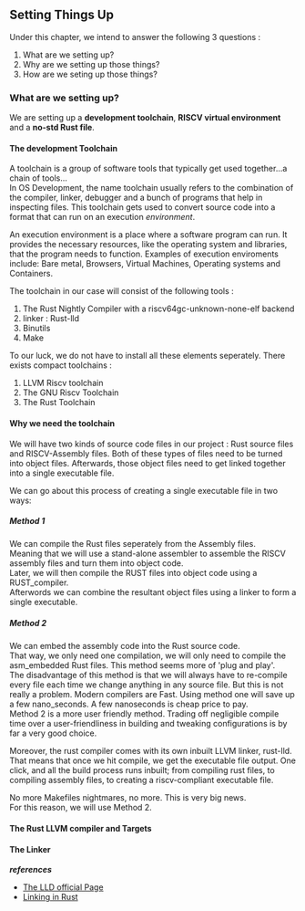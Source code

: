 ## Setting Things Up

Under this chapter, we intend to answer the following 3 questions :
1. What are we setting up?
2. Why are we setting up those things?
3. How are we seting up those things?


### What are we setting up?  
We are setting up a **development toolchain**, **RISCV virtual environment** and a **no-std Rust file**.

#### The development Toolchain
A toolchain is a group of software tools that typically get used together...a chain of tools...  
In OS Development, the name toolchain usually refers to the combination of the compiler, linker, debugger and a bunch of programs that help in inspecting files. This toolchain gets used to convert source code into a format that can run on an execution *environment*.

An execution environment is a place where a software program can run. It provides the necessary resources, like the operating system and libraries, that the program needs to function. Examples of execution enviroments include: Bare metal, Browsers, Virtual Machines, Operating systems and Containers.

The toolchain in our case will consist of the following tools :
1. The Rust Nightly Compiler with a riscv64gc-unknown-none-elf backend
2. linker : Rust-lld
3. Binutils 
4. Make

To our luck, we do not have to install all these elements seperately. There exists compact toolchains :
1. LLVM Riscv toolchain
2. The GNU Riscv Toolchain
3. The Rust Toolchain

#### Why we need the toolchain
We will have two kinds of source code files in our project : Rust source files and RISCV-Assembly files. Both of these types of files need to be turned into object files. Afterwards, those object files need to get linked together into a single executable file.

We can go about this process of creating a single executable file in two ways:  
##### Method 1
We can compile the Rust files seperately from the Assembly files.  
Meaning that we will use a stand-alone assembler to assemble the RISCV assembly files and turn them into object code.  
Later, we will then compile the RUST files into object code using a RUST_compiler.  
Afterwords we can combine the resultant object files using a linker to form a single executable.  

##### Method 2
We can embed the assembly code into the Rust source code.  
That way, we only need one compilation, we will only need to compile the asm_embedded Rust files. This method seems more of 'plug and play'.  
The disadvantage of this method is that we will always have to re-compile every file each time we change anything in any source file. But this is not really a problem. Modern compilers are Fast. Using method one will save up a few nano_seconds. A few nanoseconds is  cheap price to pay.  
Method 2  is a more user friendly method. Trading off negligible compile time over a user-friendliness in building and tweaking configurations is by far a very good choice.  

Moreover, the rust compiler comes with its own inbuilt LLVM linker, rust-lld. That means that once we hit compile, we get the executable file output. One click, and all the build process runs inbuilt; from compiling rust files, to compiling assembly files, to creating a riscv-compliant executable file.

No more Makefiles nightmares, no more. This is very big news.  
For this reason, we will use Method 2.

#### The Rust LLVM compiler and Targets
#### The Linker
        

***references***
- [The LLD official Page](https://lld.llvm.org/)
- [Linking in Rust](https://nnethercote.github.io/perf-book/compile-times.html)

